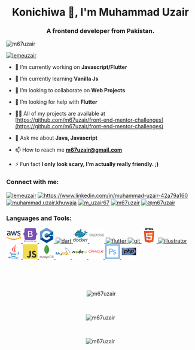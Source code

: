 <h1 align="center">Konichiwa 👋, I'm Muhammad Uzair</h1>
<h3 align="center">A frontend developer from Pakistan.</h3>

<p align="left"> <img src="https://komarev.com/ghpvc/?username=m67uzair&label=Profile%20views&color=442222&style=plastic" alt="m67uzair" /> </p>

<p align="left"> <a href="https://twitter.com/lemeuzair" target="blank"><img src="https://img.shields.io/twitter/follow/lemeuzair?logo=twitter&style=for-the-badge" alt="lemeuzair" /></a> </p>

- 🔭 I’m currently working on **Javascript/Flutter**

- 🌱 I’m currently learning **Vanilla Js**

- 👯 I’m looking to collaborate on **Web Projects**

- 🤝 I’m looking for help with **Flutter**

- 👨‍💻 All of my projects are available at [https://github.com/m67uzair/front-end-mentor-challenges](https://github.com/m67uzair/front-end-mentor-challenges)

- 💬 Ask me about **Java, Javascript**

- 📫 How to reach me **m67uzair@gmail.com**

- ⚡ Fun fact **I only look scary, I'm actually really friendly. ;)**

<h3 align="left">Connect with me:</h3>
<p align="left">
<a href="https://twitter.com/lemeuzair" target="blank"><img align="center" src="https://raw.githubusercontent.com/rahuldkjain/github-profile-readme-generator/master/src/images/icons/Social/twitter.svg" alt="lemeuzair" height="30" width="40" /></a>
<a href="https://linkedin.com/in/https://www.linkedin.com/in/muhammad-uzair-42a79a160" target="blank"><img align="center" src="https://raw.githubusercontent.com/rahuldkjain/github-profile-readme-generator/master/src/images/icons/Social/linked-in-alt.svg" alt="https://www.linkedin.com/in/muhammad-uzair-42a79a160" height="30" width="40" /></a>
<a href="https://fb.com/muhammad.uzair.khuwaja" target="blank"><img align="center" src="https://raw.githubusercontent.com/rahuldkjain/github-profile-readme-generator/master/src/images/icons/Social/facebook.svg" alt="muhammad.uzair.khuwaja" height="30" width="40" /></a>
<a href="https://instagram.com/m_uzair67" target="blank"><img align="center" src="https://raw.githubusercontent.com/rahuldkjain/github-profile-readme-generator/master/src/images/icons/Social/instagram.svg" alt="m_uzair67" height="30" width="40" /></a>
<a href="https://dribbble.com/m67uzair" target="blank"><img align="center" src="https://raw.githubusercontent.com/rahuldkjain/github-profile-readme-generator/master/src/images/icons/Social/dribbble.svg" alt="m67uzair" height="30" width="40" /></a>
<a href="https://medium.com/@m67uzair" target="blank"><img align="center" src="https://raw.githubusercontent.com/rahuldkjain/github-profile-readme-generator/master/src/images/icons/Social/medium.svg" alt="@m67uzair" height="30" width="40" /></a>
</p>

<h3 align="left">Languages and Tools:</h3>
<p align="left"> <a href="https://aws.amazon.com" target="_blank" rel="noreferrer"> <img src="https://raw.githubusercontent.com/devicons/devicon/master/icons/amazonwebservices/amazonwebservices-original-wordmark.svg" alt="aws" width="40" height="40"/> </a> <a href="https://getbootstrap.com" target="_blank" rel="noreferrer"> <img src="https://raw.githubusercontent.com/devicons/devicon/master/icons/bootstrap/bootstrap-plain-wordmark.svg" alt="bootstrap" width="40" height="40"/> </a> <a href="https://www.w3schools.com/cpp/" target="_blank" rel="noreferrer"> <img src="https://raw.githubusercontent.com/devicons/devicon/master/icons/cplusplus/cplusplus-original.svg" alt="cplusplus" width="40" height="40"/> </a> <a href="https://dart.dev" target="_blank" rel="noreferrer"> <img src="https://www.vectorlogo.zone/logos/dartlang/dartlang-icon.svg" alt="dart" width="40" height="40"/> </a> <a href="https://www.docker.com/" target="_blank" rel="noreferrer"> <img src="https://raw.githubusercontent.com/devicons/devicon/master/icons/docker/docker-original-wordmark.svg" alt="docker" width="40" height="40"/> </a> <a href="https://expressjs.com" target="_blank" rel="noreferrer"> <img src="https://raw.githubusercontent.com/devicons/devicon/master/icons/express/express-original-wordmark.svg" alt="express" width="40" height="40"/> </a> <a href="https://flutter.dev" target="_blank" rel="noreferrer"> <img src="https://www.vectorlogo.zone/logos/flutterio/flutterio-icon.svg" alt="flutter" width="40" height="40"/> </a> <a href="https://git-scm.com/" target="_blank" rel="noreferrer"> <img src="https://www.vectorlogo.zone/logos/git-scm/git-scm-icon.svg" alt="git" width="40" height="40"/> </a> <a href="https://www.w3.org/html/" target="_blank" rel="noreferrer"> <img src="https://raw.githubusercontent.com/devicons/devicon/master/icons/html5/html5-original-wordmark.svg" alt="html5" width="40" height="40"/> </a> <a href="https://www.adobe.com/in/products/illustrator.html" target="_blank" rel="noreferrer"> <img src="https://www.vectorlogo.zone/logos/adobe_illustrator/adobe_illustrator-icon.svg" alt="illustrator" width="40" height="40"/> </a> <a href="https://www.java.com" target="_blank" rel="noreferrer"> <img src="https://raw.githubusercontent.com/devicons/devicon/master/icons/java/java-original.svg" alt="java" width="40" height="40"/> </a> <a href="https://developer.mozilla.org/en-US/docs/Web/JavaScript" target="_blank" rel="noreferrer"> <img src="https://raw.githubusercontent.com/devicons/devicon/master/icons/javascript/javascript-original.svg" alt="javascript" width="40" height="40"/> </a> <a href="https://www.mongodb.com/" target="_blank" rel="noreferrer"> <img src="https://raw.githubusercontent.com/devicons/devicon/master/icons/mongodb/mongodb-original-wordmark.svg" alt="mongodb" width="40" height="40"/> </a> <a href="https://www.mysql.com/" target="_blank" rel="noreferrer"> <img src="https://raw.githubusercontent.com/devicons/devicon/master/icons/mysql/mysql-original-wordmark.svg" alt="mysql" width="40" height="40"/> </a> <a href="https://nodejs.org" target="_blank" rel="noreferrer"> <img src="https://raw.githubusercontent.com/devicons/devicon/master/icons/nodejs/nodejs-original-wordmark.svg" alt="nodejs" width="40" height="40"/> </a> <a href="https://www.oracle.com/" target="_blank" rel="noreferrer"> <img src="https://raw.githubusercontent.com/devicons/devicon/master/icons/oracle/oracle-original.svg" alt="oracle" width="40" height="40"/> </a> <a href="https://www.photoshop.com/en" target="_blank" rel="noreferrer"> <img src="https://raw.githubusercontent.com/devicons/devicon/master/icons/photoshop/photoshop-line.svg" alt="photoshop" width="40" height="40"/> </a> <a href="https://www.php.net" target="_blank" rel="noreferrer"> <img src="https://raw.githubusercontent.com/devicons/devicon/master/icons/php/php-original.svg" alt="php" width="40" height="40"/> </a> </p>

<br>
<br>
<br>

<div align="center">

<p>&nbsp;<img align="center" src="https://github-readme-stats.vercel.app/api?username=m67uzair&show_icons=true&theme=radical&locale=en" alt="m67uzair" /></p>
<br>
<p><img align="center" src="https://github-readme-streak-stats.herokuapp.com/?user=m67uzair&" alt="m67uzair" /></p>
<br>
<p><img align="center" src="https://github-readme-stats.vercel.app/api/top-langs?username=m67uzair&show_icons=true&locale=en&layout=compact" alt="m67uzair" max-width="100%" /></p>
<br>
</div>
